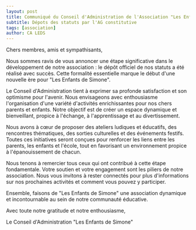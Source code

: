 ```yaml
---
layout: post
title: Communiqué du Conseil d'Administration de l'Association "Les Enfants de Simone"
subtitle: Dépots des statuts par l'AG constitutive
tags: [association]
author: CA LEDS
---
```



Chers membres, amis et sympathisants,

Nous sommes ravis de vous annoncer une étape significative dans le développement de notre association : le dépôt officiel de nos statuts a été réalisé avec succès. Cette formalité essentielle marque le début d'une nouvelle ère pour "Les Enfants de Simone".

Le Conseil d'Administration tient à exprimer sa profonde satisfaction et son optimisme pour l'avenir. Nous envisageons avec enthousiasme l'organisation d'une variété d'activités enrichissantes pour nos chers parents et enfants. Notre objectif est de créer un espace dynamique et bienveillant, propice à l'échange, à l'apprentissage et au divertissement.

Nous avons à cœur de proposer des ateliers ludiques et éducatifs, des rencontres thématiques, des sorties culturelles et des événements festifs. Toutes ces initiatives seront conçues pour renforcer les liens entre les parents, les enfants et l'école, tout en favorisant un environnement propice à l'épanouissement de chacun.

Nous tenons à remercier tous ceux qui ont contribué à cette étape fondamentale. Votre soutien et votre engagement sont les piliers de notre association. Nous vous invitons à rester connectés pour plus d'informations sur nos prochaines activités et comment vous pouvez y participer.

Ensemble, faisons de "Les Enfants de Simone" une association dynamique et incontournable au sein de notre communauté éducative.

Avec toute notre gratitude et notre enthousiasme,

Le Conseil d'Administration
"Les Enfants de Simone"
